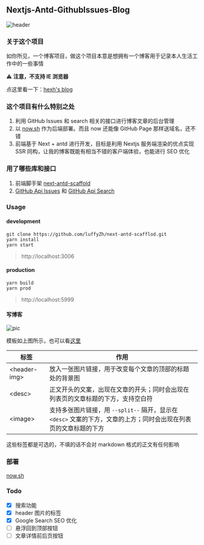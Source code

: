 ## Nextjs-Antd-GithubIssues-Blog

![header](https://pic.yupoo.com/sinaweibo4907754196_v/a9592e94/41111f63.png)

### 关于这个项目

如你所见，一个博客项目，做这个项目本意是想拥有一个博客用于记录本人生活工作中的一些事情

⚠️ **注意，不支持 IE 浏览器**

点这里看一下：[hexh's blog](https://blog.hexuhua.now.sh)

### 这个项目有什么特别之处

1. 利用 GitHub Issues 和 search 相关的接口进行博客文章的后台管理
2. 以 [now.sh](https://now.sh) 作为后端部署。而且 now 还能像 GitHub Page 那样送域名，还不错
3. 前端基于 Next + antd 进行开发，目标是利用 Nextjs 服务端渲染的优点实现 SSR 同构，让我的博客既能有相当不错的客户端体验，也能进行 SEO 优化

### 用了哪些库和接口

1. 前端脚手架 [next-antd-scaffold](https://github.com/luffyZh/next-antd-scaffold)
2. [GitHub Api Issues](https://docs.github.com/en/free-pro-team@latest/rest/reference/issues) 和 [GitHub Api Search](https://docs.github.com/en/free-pro-team@latest/rest/reference/search)

### Usage

#### development

```shell
git clone https://github.com/luffyZh/next-antd-scafflod.git
yarn install
yarn start
```

> http://localhost:3006

#### production

```shell
yarn build
yarn prod
```

> http://localhost:5999

#### 写博客

![pic](https://user-images.githubusercontent.com/26080416/96369861-9c492680-118e-11eb-88e6-eb0ff695bf0d.png)

模板如上图所示，也可以看[这里](https://github.com/hexh250786313/nextjs-antd-githubIssues-blog/issues/12)

| 标签           | 作用                                                                                                              |
| -------------- | ----------------------------------------------------------------------------------------------------------------- |
| \<header-img\> | 放入一张图片链接，用于改变每个文章的顶部的标题处的背景图                                                          |
| \<desc\>       | 正文开头的文案，出现在文章的开头；同时会出现在列表页的文章标题的下方，支持空白符                                  |
| \<image\>      | 支持多张图片链接，用 `--split--` 隔开，显示在 `<desc>` 文案的下方，文章的上方；同时会出现在列表页的文章标题的下方 |

这些标签都是可选的，不填的话不会对 markdown 格式的正文有任何影响

### 部署

[now.sh](https://vercel.com/home)

### Todo

- [x] 搜索功能
- [x] header 图片的标签
- [x] Google Search SEO 优化
- [ ] 悬浮回到顶部按钮
- [ ] 文章详情前后页按钮
